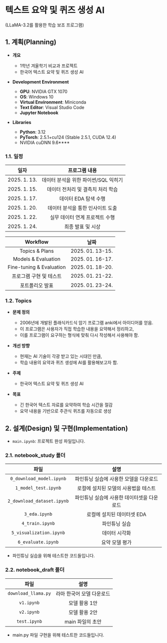 # 텍스트 요약 및 퀴즈 생성 AI
(LLaMA-3.2를 활용한 학습 보조 프로그램)

## 1. 계획(Planning)
- **개요**
	- 1학년 겨울학기 비교과 프로젝트
	- 한국어 텍스트 요약 및 퀴즈 생성 AI

- **Development Environment**
    - **GPU**: NVIDIA GTX 1070
    - **OS**: Windows 10
    - **Virtual Environment**: Miniconda
    - **Text Editor**: Visual Studio Code
    - **Jupyter Notebook**

- **Libraries**
    - **Python**: 3.12
    - **PyTorch**: 2.5.1+cu124 (Stable 2.5.1, CUDA 12.4)
    - NVIDIA cuDNN 9.6****

### 1.1. 일정
|      일자      |        프로그램 내용         |
| :----------: | :--------------------: |
| 2025. 1. 13. | 데이터 분석을 위한 파이썬/SQL 익히기 |
| 2025. 1. 15. |  데이터 전처리 및 결측치 처리 학습   |
| 2025. 1. 17. |     데이터 EDA 탐색 수행      |
| 2025. 1. 20. |   데이터 분석을 통한 인사이트 도출   |
| 2025. 1. 22. |   실무 데이터 연계 프로젝트 수행    |
| 2025. 1. 24. |       최종 발표 및 시상       |

|         Workflow         |        날짜        |
| :----------------------: | :--------------: |
|      Topics & Plans      | 2025. 01. 13-15. |
|   Models & Evaluation    | 2025. 01. 16-17. |
| Fine-tuning & Evaluation | 2025. 01. 18-20. |
|      프로그램 구현 및 테스트       | 2025. 01. 21-22. |
|         포트폴리오 발표         | 2025. 01. 23-24. |

### 1.2. Topics
- **문제 정의**
	- 2006년에 개발된 플래식카드식 암기 프로그램 anki에서 아이디어를 얻음.
	- 이 프로그램은 사용자가 직접 학습한 내용을 요약해서 정리하고,
	- 이를 프로그램이 요구하는 형식에 맞춰 다시 작성해서 사용해야 함.

- **개선 방향**
	- 현재는 AI 기술이 각광 받고 있는 시대인 만큼,
	- 학습 내용의 요약과 퀴즈 생성에 AI를 활용해보고자 함.

- **주제**
	- 한국어 텍스트 요약 및 퀴즈 생성 AI

- **목표**
	- 긴 한국어 텍스트 자료를 요약하여 학습 시간을 절감
	- 요약 내용을 기반으로 주관식 퀴즈를 자동으로 생성

## 2. 설계(Design) 및 구현(Implementation)
- `main.ipynb`: 프로젝트 완성 파일입니다.

### 2.1. notebook_study 폴더
|             파일             |           설명            |
| :------------------------: | :---------------------: |
|  `0_download_model.ipynb`  |  파인튜닝 실습에 사용한 모델을 다운로드  |
|    `1_model_test.ipynb`    |  로컬에 설치된 모델의 사용법을 테스트   |
| `2_download_dataset.ipynb` | 파인튜닝 실습에 사용한 데이터셋을 다운로드 |
|       `3_eda.ipynb`        |    로컬에 설치된 데이터셋 EDA     |
|      `4_train.ipynb`       |         파인튜닝 실습         |
|  `5_visualization.ipynb`   |         데이터 시각화         |
|     `6_evaluate.ipynb`     |        요약 모델 평가         |
- 파인튜닝 실습을 위해 테스트한 코드들입니다.

### 2.2. notebook_draft 폴더
|         파일          |       설명       |
| :-----------------: | :------------: |
| `download_llama.py` | 라마 한국어 모델 다운로드 |
|     `v1.ipynb`      |    모델 활용 1안    |
|     `v2.ipynb`      |    모델 활용 2안    |
|    `test.ipynb`     |  main 파일의 초안   |
- main.py 파일 구현을 위해 테스트한 코드들입니다.
